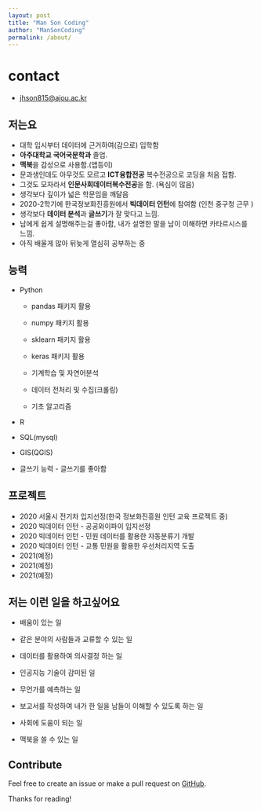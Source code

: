 ```yaml
---
layout: post
title: "Man Son Coding"
author: "ManSonCoding"
permalink: /about/
---
```


# contact

- jhson815@ajou.ac.kr

## 저는요 

- 대학 입시부터 데이터에 근거하여(감으로) 입학함
- **아주대학교 국어국문학과** 졸업.
- **맥북**을 감성으로 사용함.(앱등이)
- 문과생인데도 아무것도 모르고 **ICT융합전공** 복수전공으로 코딩을 처음 접함.
- 그것도 모자라서 **인문사회데이터복수전공**을 함. (욕심이 많음)
- 생각보다 깊이가 넓은 학문임을 깨달음
- 2020-2학기에 한국정보화진흥원에서 **빅데이터 인턴**에 참여함 (인천 중구청 근무 )
- 생각보다 **데이터 분석**과 **글쓰기**가 잘 맞다고 느낌.
- 남에게 쉽게 설명해주는걸 좋아함, 내가 설명한 말을 남이 이해하면 카타르시스를 느낌.
- 아직 배울게 많아 뒤늦게 열심히 공부하는 중

## 능력

- Python

  - pandas 패키지 활용

  - numpy 패키지 활용

  - sklearn 패키지 활용

  - keras 패키지 활용

  - 기계학습 및 자연어분석

  - 데이터 전처리 및 수집(크롤링)

  - 기초 알고리즘

    

- R

  

- SQL(mysql)

- GIS(QGIS)

- 글쓰기 능력 - 글쓰기를 좋아함

  

  

## 프로젝트

- 2020 서울시 전기차 입지선정(한국 정보화진흥원 인턴 교육 프로젝트 중)
- 2020 빅데이터 인턴 - 공공와이파이 입지선정
- 2020 빅데이터 인턴 - 민원 데이터를 활용한 자동분류기 개발
- 2020 빅데이터 인턴 - 교통 민원을 활용한 우선처리지역 도출
- 2021(예정)
- 2021(예정)
- 2021(예정)



## 저는 이런 일을 하고싶어요

- 배움이 있는 일

- 같은 분야의 사람들과 교류할 수 있는 일

- 데이터를 활용하여 의사결정 하는 일 

- 인공지능 기술이 감미된 일

- 무언가를 예측하는 일

- 보고서를 작성하여 내가 한 일을 남들이 이해할 수 있도록 하는 일

- 사회에 도움이 되는 일

- 맥북을 쓸 수 있는 일

  

## Contribute

Feel free to create an issue or make a pull request on [GitHub](https://github.com/chesterhow/tale).

Thanks for reading!
